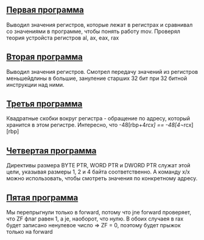 ## [Первая программа](https://github.com/RuslanGaliullin/CAaOS/tree/HW_03/images/01)

Выводил значения регистров, которые лежат в регистрах и сравнивал со значениями в программе, чтобы понять работу mov. Проверял теория устройста регистров al, ax, eax, rax

## [Вторая программа](https://github.com/RuslanGaliullin/CAaOS/tree/HW_03/images/02)

Выводил значения регистров. Смотрел передачу значений из регистров меньшейдлины в большие, зануление старших 32 бит при 32 битной инструкции над ними.

## [Третья программа](https://github.com/RuslanGaliullin/CAaOS/tree/HW_03/images/03)

Квадратные скобки вокруг регистра - обращение по адресу, который хранится в этом регистре. Интересно, что -48[rbp+4*rcx] == -48[4*¬rcx][rbp]

## [Четвертая программа](https://github.com/RuslanGaliullin/CAaOS/tree/HW_03/images/04)

Директивы размера BYTE PTR, WORD PTR и DWORD PTR служат этой цели, указывая размеры 1, 2 и 4 байта соответственно. А команду x/x можно использовать, чтобы смотреть значения по конкретному адресу.

## [Пятая программа](https://github.com/RuslanGaliullin/CAaOS/tree/HW_03/images/05)

Мы перепрыгнули только в forward, потому что jne forward проверяет, что ZF флаг равен 1, а je, наоборот, что нулю. В обоих случаея в rax будет записано ненулевое число => ZF = 0, поэтому будет прыжок только на forward
